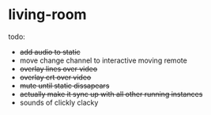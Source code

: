 # living-room
todo: 
- ~~add audio to static~~
- move change channel to interactive moving remote
- ~~overlay lines over video~~
- ~~overlay crt over video~~
- ~~mute until static dissapears~~
- ~~actually make it sync up with all other running instances~~
- sounds of clickly clacky